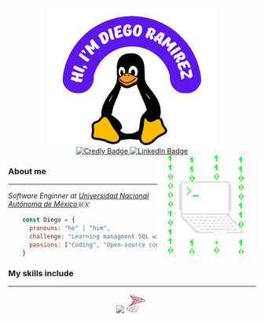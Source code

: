 <div align = 'center'>
    <img src = 'https://github.com/DiegoAndresRa/DiegoAndresRa/blob/main/Images/LinuxImage.png' width= '350'>
    <div id="badges">
      <a href="https://www.credly.com/users/diego-andres-ramirez-garcia/badges">
        <img src="https://img.shields.io/badge/-diego andres-orange?style=flat-square&logo=Credly&logoColor=white" alt="Credly Badge"/>
      </a>
      <a href="https://www.linkedin.com/in/diego-andres-ramirez-garcia/">
        <img src="https://img.shields.io/badge/-diego andres-blue?style=flat-square&logo=Linkedin&logoColor=white" alt="LinkedIn Badge"/>
      </a>
    </div>
</div>

<img align='right' src="https://github.com/DiegoAndresRa/DiegoAndresRa/blob/main/Images/output-onlinegiftools.gif" width="200">
<h3> About me </h3><hr>
<p><em>Software Enginner at <a href="https://www.ingenieria.unam.mx">Universidad Nacional Autónoma de México</a>🇲🇽</em></p>


```javascript
    const Diego = {
      pronouns: "he" | "him",
      challenge: "Learning managment SQL with C and Rust",
      passions: ["Coding", "Open-source contributions", "Problem-solving", "Ethical Hacking"]
    }
```
### My skills include
-----------
<div align="center">
  <img src="https://skillicons.dev/icons?i=c,java,bash,python,react,js,linux,git,azure,docker,vim,regex" />
  <img src='https://github.com/DiegoAndresRa/DiegoAndresRa/blob/main/Images/SQL%20SERVER.png' title='SQL Server' width='40' height='40'/>&nbsp;
</div>



